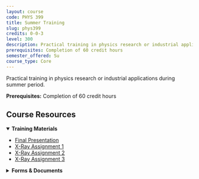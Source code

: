 ```yaml
---
layout: course
code: PHYS 399
title: Summer Training
slug: phys399
credits: 0-0-3
level: 300
description: Practical training in physics research or industrial applications during summer period.
prerequisites: Completion of 60 credit hours
semester_offered: Su
course_type: Core
---
```


Practical training in physics research or industrial applications during summer period.

**Prerequisites:** Completion of 60 credit hours

## <i class="fas fa-book"></i> Course Resources

<details open>
<summary><strong><i class="fas fa-clipboard-list"></i> Training Materials</strong></summary>
<ul>
<li><a href="/assets/resources/core/phys399/Final Presentation.pdf">Final Presentation</a></li>
<li><a href="/assets/resources/core/phys399/X-RayAssignment1.pdf">X-Ray Assignment 1</a></li>
<li><a href="/assets/resources/core/phys399/X-RayAssignment2.pdf">X-Ray Assignment 2</a></li>
<li><a href="/assets/resources/core/phys399/X-RayAssignment3.pdf">X-Ray Assignment 3</a></li>
</ul>
</details>

<details>
<summary><strong><i class="fas fa-clipboard-list"></i> Forms & Documents</strong></summary>
<ul>
<li><a href="/assets/resources/core/phys399/Calendar-Summer Training 213.pdf">Training Calendar</a></li>
<li><a href="/assets/resources/core/phys399/Contact Guide form.docx">Contact Guide Form</a></li>
<li><a href="/assets/resources/core/phys399/EE Summer Training Report Model (8).docx">Training Report Model</a></li>
<li><a href="/assets/resources/core/phys399/evaluation.summer.pdf">Summer Evaluation Form</a></li>
<li><a href="/assets/resources/core/phys399/summer.progress.pdf">Summer Progress Form</a></li>
</ul>
</details>